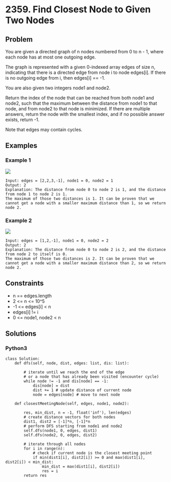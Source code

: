 # 2359. Find Closest Node to Given Two Nodes

## Problem

You are given a directed graph of n nodes numbered from 0 to n - 1, where each node has at most one outgoing edge.

The graph is represented with a given 0-indexed array edges of size n, indicating that there is a directed edge from node i to node edges[i]. If there is no outgoing edge from i, then edges[i] == -1.

You are also given two integers node1 and node2.

Return the index of the node that can be reached from both node1 and node2, such that the maximum between the distance from node1 to that node, and from node2 to that node is minimized. If there are multiple answers, return the node with the smallest index, and if no possible answer exists, return -1.

Note that edges may contain cycles.

## Examples

### Example 1

![](https://assets.leetcode.com/uploads/2022/06/07/graph4drawio-2.png)

```
Input: edges = [2,2,3,-1], node1 = 0, node2 = 1
Output: 2
Explanation: The distance from node 0 to node 2 is 1, and the distance from node 1 to node 2 is 1.
The maximum of those two distances is 1. It can be proven that we cannot get a node with a smaller maximum distance than 1, so we return node 2.
```

### Example 2

![](https://assets.leetcode.com/uploads/2022/06/07/graph4drawio-4.png)

```
Input: edges = [1,2,-1], node1 = 0, node2 = 2
Output: 2
Explanation: The distance from node 0 to node 2 is 2, and the distance from node 2 to itself is 0.
The maximum of those two distances is 2. It can be proven that we cannot get a node with a smaller maximum distance than 2, so we return node 2.
```

## Constraints

* n == edges.length
* 2 <= n <= 10^5
* -1 <= edges[i] < n
* edges[i] != i
* 0 <= node1, node2 < n

## Solutions

### Python3

```
class Solution:
    def dfs(self, node, dist, edges: list, dis: list):

        # iterate until we reach the end of the edge 
        # or a node that has already been visited (encounter cycle)
        while node != -1 and dis[node] == -1:
            dis[node] = dist
            dist += 1 # update distance of current node
            node = edges[node] # move to next node

    def closestMeetingNode(self, edges, node1, node2):

        res, min_dist, n = -1, float('inf'), len(edges)
        # create distance vectors for both nodes
        dist1, dist2 = [-1]*n, [-1]*n
        # perform DFS starting from node1 and node2
        self.dfs(node1, 0, edges, dist1)
        self.dfs(node2, 0, edges, dist2)

        # iterate through all nodes
        for i in range(n):
            # check if current node is the closest meeting point
            if min(dist1[i], dist2[i]) >= 0 and max(dist1[i], dist2[i]) < min_dist:
                min_dist = max(dist1[i], dist2[i])
                res = i
        return res
```
